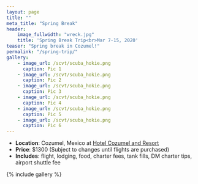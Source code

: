 ```yaml
---
layout: page
title: ""
meta_title: "Spring Break"
header:
    image_fullwidth: "wreck.jpg"
    title: 'Spring Break Trip<br>Mar 7-15, 2020'
teaser: "Spring break in Cozumel!"
permalink: "/spring-trip/"
gallery:
    - image_url: /scvt/scuba_hokie.png
      caption: Pic 1
    - image_url: /scvt/scuba_hokie.png
      caption: Pic 2
    - image_url: /scvt/scuba_hokie.png
      caption: Pic 3
    - image_url: /scvt/scuba_hokie.png
      caption: Pic 4
    - image_url: /scvt/scuba_hokie.png
      caption: Pic 5
    - image_url: /scvt/scuba_hokie.png
      caption: Pic 6
---
```



- __Location__: Cozumel, Mexico at [Hotel Cozumel and Resort](http://www.hotelcozumel.com.mx)
- __Price__: $1300 (Subject to changes until flights are purchased)
- __Includes__: flight, lodging, food, charter fees, tank fills, DM charter tips, airport shuttle fee

{% include gallery %}
